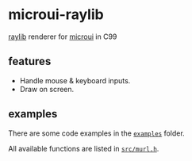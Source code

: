 # microui-raylib

[raylib][raylib] renderer for [microui][microui] in C99

## features

- Handle mouse & keyboard inputs.
- Draw on screen.

## examples

There are some code examples in the [`examples`](examples) folder.

All available functions are listed in [`src/murl.h`](src/murl.h).

[microui]: https://github.com/rxi/microui
[raylib]: https://www.raylib.com
